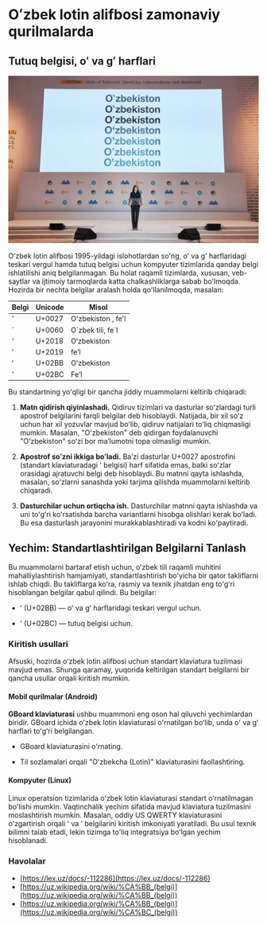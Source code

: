 # Oʻzbek lotin alifbosi zamonaviy qurilmalarda

## Tutuq belgisi, oʻ va gʻ harflari

![Saida Mirziyoyeva. Oʻzbekiston soʻzining yozilishi](images/saida-mirziyoyeva-ozbekiston.jpg)

Oʻzbek lotin alifbosi 1995-yildagi islohotlardan soʻng, oʻ va gʻ harflaridagi teskari vergul hamda tutuq belgisi uchun kompyuter tizimlarida qanday belgi ishlatilishi aniq belgilanmagan. Bu holat raqamli tizimlarda, xususan, veb-saytlar va ijtimoiy tarmoqlarda katta chalkashliklarga sabab boʻlmoqda. Hozirda bir nechta belgilar aralash holda qoʻllanilmoqda, masalan:

| Belgi | Unicode | Misol |
| --- | --- | --- |
| ' | U+0027 | O'zbekiston , fe'l |
| \` | U+0060 | O\`zbek tili, fe\`l |
| ‘ | U+2018 | O‘zbekiston |
| ’ | U+2019 | fe’l |
| ʻ | U+02BB | Oʻzbekiston |
| ʼ | U+02BC | Feʼl |

Bu standartning yoʻqligi bir qancha jiddiy muammolarni keltirib chiqaradi:

1. **Matn qidirish qiyinlashadi.** Qidiruv tizimlari va dasturlar soʻzlardagi turli apostrof belgilarini farqli belgilar deb hisoblaydi. Natijada, bir xil soʻz uchun har xil yozuvlar mavjud boʻlib, qidiruv natijalari toʻliq chiqmasligi mumkin. Masalan, "O'zbekiston" deb qidirgan foydalanuvchi "Oʻzbekiston" soʻzi bor maʼlumotni topa olmasligi mumkin.

2. **Apostrof soʻzni ikkiga boʻladi.** Baʼzi dasturlar U+0027 apostrofini (standart klaviaturadagi  \' belgisi) harf sifatida emas, balki soʻzlar orasidagi ajratuvchi belgi deb hisoblaydi. Bu matnni qayta ishlashda, masalan, soʻzlarni sanashda yoki tarjima qilishda muammolarni keltirib chiqaradi.

3. **Dasturchilar uchun ortiqcha ish.** Dasturchilar matnni qayta ishlashda va uni toʻgʻri koʻrsatishda barcha variantlarni hisobga olishlari kerak boʻladi. Bu esa dasturlash jarayonini murakkablashtiradi va kodni koʻpaytiradi.

## Yechim: Standartlashtirilgan Belgilarni Tanlash

Bu muammolarni bartaraf etish uchun, oʻzbek tili raqamli muhitini mahalliylashtirish hamjamiyati, standartlashtirish boʻyicha bir qator takliflarni ishlab chiqdi. Bu takliflarga koʻra, rasmiy va texnik jihatdan eng toʻgʻri hisoblangan belgilar qabul qilindi. Bu belgilar:

- ʻ (U+02BB) — oʻ va gʻ harflaridagi teskari vergul uchun.

- ʼ (U+02BC) — tutuq belgisi uchun.

### Kiritish usullari

Afsuski, hozirda oʻzbek lotin alifbosi uchun standart klaviatura tuzilmasi mavjud emas. Shunga qaramay, yuqorida keltirilgan standart belgilarni bir qancha usullar orqali kiritish mumkin.

#### Mobil qurilmalar (Android)

**GBoard klaviaturasi** ushbu muammoni eng oson hal qiluvchi yechimlardan biridir. GBoard ichida oʻzbek lotin klaviaturasi oʻrnatilgan boʻlib, unda oʻ va gʻ harflari toʻgʻri belgilangan.

- GBoard klaviaturasini oʻrnating.

- Til sozlamalari orqali "Oʻzbekcha (Lotin)" klaviaturasini faollashtiring.

<!-- TODO: Include screenshots of GBoard -->

#### Kompyuter (Linux)

Linux operatsion tizimlarida oʻzbek lotin klaviaturasi standart oʻrnatilmagan boʻlishi mumkin. Vaqtinchalik yechim sifatida mavjud klaviatura tuzilmasini moslashtirish mumkin. Masalan, oddiy US QWERTY klaviaturasini oʻzgartirish orqali ʻ va ʼ belgilarini kiritish imkoniyati yaratiladi. Bu usul texnik bilimni talab etadi, lekin tizimga toʻliq integratsiya boʻlgan yechim hisoblanadi.

<!-- TODO: Include screenshot of modified keyboard layout on Linux -->
<!-- TODO: Include skript for uzbek keyboard layout on Linux -->

<!-- TODO: Explore other popular options: Samsung keyboard, SwiftKey, etc. -->

<!-- TODO: Input options for iOS, MacOS, Windows -->

### Havolalar

- [https://lex.uz/docs/-112286](https://lex.uz/docs/-112286)
- [https://uz.wikipedia.org/wiki/%CA%BB_(belgi)](https://uz.wikipedia.org/wiki/%CA%BB_(belgi))
- [https://uz.wikipedia.org/wiki/%CA%BB_(belgi)](https://uz.wikipedia.org/wiki/%CA%BC_(belgi))
